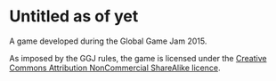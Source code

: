 Untitled as of yet
==================

A game developed during the Global Game Jam 2015.

As imposed by the GGJ rules, the game is licensed under the [Creative Commons Attribution NonCommercial ShareAlike licence][by-nc-sa].

[by-nc-sa]: https://creativecommons.org/licenses/by-nc-sa/3.0/
